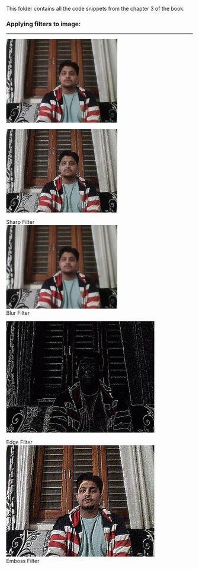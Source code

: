 
This folder contains all the code snippets from the chapter 3 of the book. 


### Applying filters to image:
_______________________________________________________________________________________________________________________________


<img title="Original Image" src="OriginalImage.jpg" alt="Original Image" width="300" />


<p float="left">
  <img title= "Sharp Filter" src="sharpFilter.jpg" alt="Shrp Filter" width="300" />
  <figcaption> Sharp Filter</figcaption>
  <img title="Blur Filter" src="blurFilter.jpg" alt="Blur Filter" width="300" /> 
  <figcaption> Blur Filter</figcaption>
</p>

<p float="left">
  <img title= "Edge Filter" src="edgeFilter.jpg" width="400" />
  <figcaption> Edge Filter </figcaption>
  <img title= "emboss Filter" src="embossFilter.jpg" width="400" /> 
  <figcaption> Emboss Filter</figcaption>
</p>

